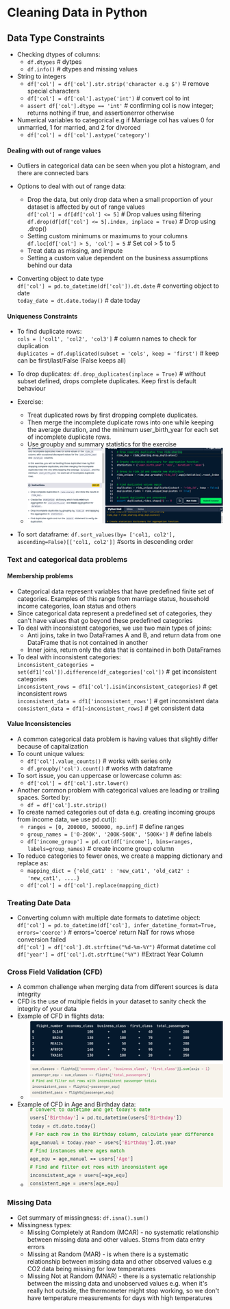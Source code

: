 # Cleaning Data in Python

## Data Type Constraints
* Checking dtypes of columns:
    * `df.dtypes` # dytpes
    * `df.info()` # dtypes and missing values
* String to integers
    * `df['col'] = df['col'].str.strip('character e.g $')` # remove special characters
    * `df['col'] = df['col'].astype('int')` # convert col to int
    * `assert df['col'].dtype == 'int'`  # confirming col is now integer; returns nothing if true, and assertionerror otherwise
* Numerical variables to categorical e.g if Marriage col has values 0 for unmarried, 1 for married, and 2 for divorced
     * `df['col'] = df['col'].astype('category')`

#### Dealing with out of range values
* Outliers in categorical data can be seen when you plot a histogram, and there are connected bars
* Options to deal with out of range data:
   * Drop the data, but only drop data when a small proportion of your dataset is affected by out of range values
        <br> `df['col'] = df[df['col'] <= 5]` # Drop values using filtering
        <br> `df.drop(df[df['col'] <= 5].index, inplace = True)` # Drop using .drop()
   * Setting custom minimums or maximums to your columns
        <br> `df.loc[df['col'] > 5, 'col'] = 5`   # Set col > 5 to 5 
   * Treat data as missing, and impute
   * Setting a custom value dependent on the business assumptions behind our data

* Converting object to date type
  <br> `df['col'] = pd.to_datetime(df['col']).dt.date`  # converting object to date
  <br> `today_date = dt.date.today()`  # date today

#### Uniqueness Constraints
* To find duplicate rows:
  <br> `cols = ['col1', 'col2', 'col3']` # column names to check for duplication
  <br> `duplicates = df.duplicated(subset = 'cols', keep = 'first')` # keep can be first/last/False (False keeps all)
* To drop duplicates: `df.drop_duplicates(inplace = True)` # without subset defined, drops complete duplicates. Keep first is default behaviour
* Exercise:
   * Treat duplicated rows by first dropping complete duplicates.
   * Then merge the incomplete duplicate rows into one while keeping the average duration, and the minimum user_birth_year for each set of incomplete duplicate rows.
   * Use groupby and summary statistics for the exercise
    * ![Treating Complete and Incomplete Duplicates](https://github.com/IsaacMwendwa/Data-Engineering-Track-DataCamp/blob/main/Images/Treating-Complete-and-Incomplete-Duplicates.PNG "Treating Complete and Incomplete Duplicates")

* To sort dataframe: `df.sort_values(by= ['col1, col2'], ascending=False)[['col1, col2']]` #sorts in descending order

### Text and categorical data problems
#### Membership problems
* Categorical data represent variables that have predefined finite set of categories. Examples of this range from marriage status, household income categories, loan status and others
* Since categorical data represent a predefined set of categories, they can't have values that go beyond these predefined categories
* To deal with inconsistent categories, we use two main types of joins:
   * Anti joins, take in two DataFrames A and B, and return data from one DataFrame that is not contained in another
   * Inner joins, return only the data that is contained in both DataFrames
* To deal with inconsistent categories:
   <br> `inconsistent_categories = set(df1['col']).difference(df_categories['col'])`  # get inconsistent categories
   <br> `inconsistent_rows = df1['col'].isin(inconsistent_categories)`  # get inconsistent rows
   <br> `inconsistent_data = df1['inconsistent_rows']`    # get inconsistent data
   <br> `consistent_data = df1[~inconsistent_rows]`      # get consistent data

#### Value Inconsistencies
* A common categorical data problem is having values that slightly differ because of capitalization
* To count unique values:
   * `df['col'].value_counts()` # works with series only
   * `df.groupby('col').count()` # works with dataframe
* To sort issue, you can uppercase or lowercase column as:
   * `df['col'] = df['col'].str.lower()`
* Another common problem with categorical values are leading or trailing spaces. Sorted by:
   * `df = df['col'].str.strip()`
* To create named categories out of data e.g. creating incoming groups from income data, we use pd.cut():
   * `ranges = [0, 200000, 500000, np.inf]`   # define ranges
   * `group_names = ['0-200K', '200K-500K', '500K+']`   # define labels
   * `df['income_group'] = pd.cut(df['income'], bins=ranges, labels=group_names)`  # create income group column
* To reduce categories to fewer ones, we create a mapping dictionary and replace as:
   * `mapping_dict = {'old_cat1' : 'new_cat1', 'old_cat2' : 'new_cat1', ....}`
   * `df['col'] = df['col'].replace(mapping_dict)`

### Treating Date Data
* Converting column with multiple date formats to datetime object:
  <br> `df['col'] = pd.to_datetime(df['col'], infer_datetime_format=True, errors='coerce')` # errors='coerce' return NaT for rows whose conversion failed
  <br> `df['col'] = df['col'].dt.strftime("%d-%m-%Y")` #format datetime col
  <br> `df['year'] = df['col'].dt.strftime("%Y")` #Extract Year Column

### Cross Field Validation (CFD)
* A common challenge when merging data from different sources is data integrity
* CFD is the use of multiple fields in your dataset to sanity check the integrity of your data
* Example of CFD in flights data:
  * ![CFD in Flight Data](https://github.com/IsaacMwendwa/Data-Engineering-Track-DataCamp/blob/main/Images/CDF-in-Flight-Data.PNG "CFD in Flight Data")
* Example of CFD in Age and Birthday data:
  * ![CFD in Age and Birthday Data](https://github.com/IsaacMwendwa/Data-Engineering-Track-DataCamp/blob/main/Images/CFD-in-Age.PNG "CFD in Age and Birthday Data")

### Missing Data
* Get summary of missingness: `df.isna().sum()`
* Missingness types:
   * Missing Completely at Random (MCAR) - no systematic relationship between missing data and other values. Stems from data entry errors
   * Missing at Random (MAR) - is when there is a systematic relationship between missing data and other observed values e.g CO2 data being missing for low temperatures
   * Missing Not at Random (MNAR) - there is a systematic relationship between the missing data and unobserved values e.g. when it's really hot outside, the thermometer might stop working, so we don't have temperature measurements for days with high temperatures
